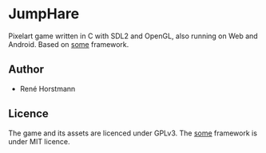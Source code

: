 # JumpHare
Pixelart game written in C with SDL2 and OpenGL, also running on Web and Android.
Based on [some](https://github.com/renehorstmann/some) framework.

## Author
- René Horstmann

## Licence
The game and its assets are licenced under GPLv3.
The [some](https://github.com/renehorstmann/some) framework is under MIT licence.
